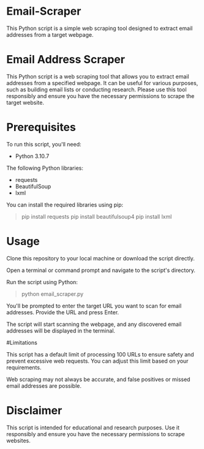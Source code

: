# Email-Scraper
This Python script is a simple web scraping tool designed to extract email addresses from a target webpage.

# Email Address Scraper

This Python script is a web scraping tool that allows you to extract email addresses from a specified webpage. It can be useful for various purposes, such as building email lists or conducting research. Please use this tool responsibly and ensure you have the necessary permissions to scrape the target website.


# Prerequisites
To run this script, you'll need:

- Python 3.10.7
  
The following Python libraries: 
- requests
- BeautifulSoup
- lxml

You can install the required libraries using pip:

>pip install requests
>pip install beautifulsoup4
>pip install lxml

# Usage
Clone this repository to your local machine or download the script directly.

Open a terminal or command prompt and navigate to the script's directory.

Run the script using Python:

>python email_scraper.py

You'll be prompted to enter the target URL you want to scan for email addresses. Provide the URL and press Enter.

The script will start scanning the webpage, and any discovered email addresses will be displayed in the terminal.

#Limitations

This script has a default limit of processing 100 URLs to ensure safety and prevent excessive web requests. You can adjust this limit based on your requirements.

Web scraping may not always be accurate, and false positives or missed email addresses are possible.

# Disclaimer

This script is intended for educational and research purposes. Use it responsibly and ensure you have the necessary permissions to scrape websites.
